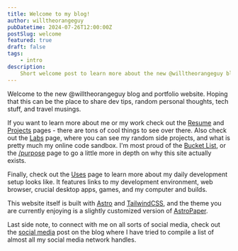 ```yaml
---
title: Welcome to my blog!
author: willtheorangeguy
pubDatetime: 2024-07-26T12:00:00Z
postSlug: welcome
featured: true
draft: false
tags:
    - intro
description:
    Short welcome post to learn more about the new @willtheorangeguy blog/portfolio website.
---
```


Welcome to the new @willtheorangeguy blog and portfolio website. Hoping that this can be the place to share dev tips, random personal thoughts, tech stuff, and travel musings.

If you want to learn more about me or my work check out the [Resume](/resume) and [Projects](/projects) pages - there are tons of cool things to see over there.
Also check out the [Labs](/labs) page, where you can see my random side projects, and what is pretty much my online code sandbox. I'm most proud of the [Bucket List](/bucket-list), or the [/purpose](/purpose) page to go a little more in depth on why this site actually exists.

Finally, check out the [Uses](/uses) page to learn more about my daily development setup looks like. It features links to my development environment, web browser, crucial desktop apps, games, and my computer and builds.

This website itself is built with [Astro](https://astro.build/) and [TailwindCSS](https://tailwindcss.com/), and the theme you are currently enjoying is a slightly customized version of [AstroPaper](https://astro-paper.pages.dev/).

Last side note, to connect with me on all sorts of social media, check out the [social media](/posts/social-media) post on the blog where I have tried to compile a list of almost all my social media network handles.
